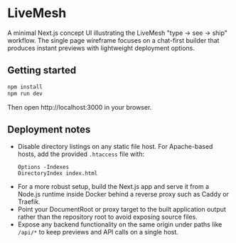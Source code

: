 # LiveMesh

A minimal Next.js concept UI illustrating the LiveMesh "type → see → ship" workflow. The single page wireframe focuses on a chat-first builder that produces instant previews with lightweight deployment options.

## Getting started

```bash
npm install
npm run dev
```

Then open http://localhost:3000 in your browser.

## Deployment notes

- Disable directory listings on any static file host. For Apache-based hosts, add the provided `.htaccess` file with:
  ```
  Options -Indexes
  DirectoryIndex index.html
  ```
- For a more robust setup, build the Next.js app and serve it from a Node.js runtime inside Docker behind a reverse proxy such as Caddy or Traefik.
- Point your DocumentRoot or proxy target to the built application output rather than the repository root to avoid exposing source files.
- Expose any backend functionality on the same origin under paths like `/api/*` to keep previews and API calls on a single host.
